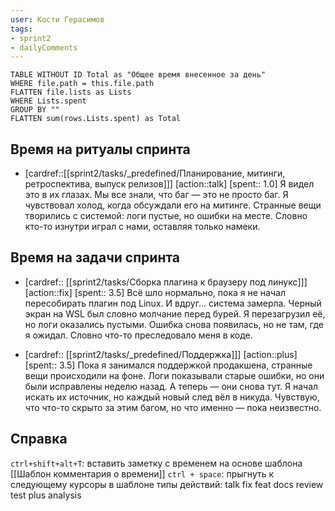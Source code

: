 ```yaml
---
user: Кости Герасимов
tags:
- sprint2
- dailyComments
---
```




```dataview 
TABLE WITHOUT ID Total as "Общее время внесенное за день"
WHERE file.path = this.file.path 
FLATTEN file.lists as Lists
WHERE Lists.spent
GROUP BY ""
FLATTEN sum(rows.Lists.spent) as Total
```
## Время на ритуалы спринта

* [cardref::[[sprint2/tasks/_predefined/Планирование, митинги, ретроспектива, выпуск релизов]]]
  [action::talk]
  [spent:: 1.0]
  Я видел это в их глазах. Мы все знали, что баг — это не просто баг. Я чувствовал холод, когда обсуждали его на митинге. Странные вещи творились с системой: логи пустые, но ошибки на месте. Словно кто-то изнутри играл с нами, оставляя только намеки.

## Время на задачи спринта

* [cardref:: [[sprint2/tasks/Сборка плагина к браузеру под линукс]]]
  [action::fix]
  [spent:: 3.5]
  Всё шло нормально, пока я не начал пересобирать плагин под Linux. И вдруг... система замерла. Черный экран на WSL был словно молчание перед бурей. Я перезагрузил её, но логи оказались пустыми. Ошибка снова появилась, но не там, где я ожидал. Словно что-то преследовало меня в коде.

* [cardref:: [[sprint2/tasks/_predefined/Поддержка]]]
  [action::plus]
  [spent:: 3.5]
  Пока я занимался поддержкой продакшена, странные вещи происходили на фоне. Логи показывали старые ошибки, но они были исправлены неделю назад. А теперь — они снова тут. Я начал искать их источник, но каждый новый след вёл в никуда. Чувствую, что что-то скрыто за этим багом, но что именно — пока неизвестно.


## Справка

`ctrl+shift+alt+T`:
	вставить заметку с временем на основе шаблона [[Шаблон комментария о времени]] 
`ctrl + space`:
	прыгнуть к следующему курсоры в шаблоне
типы действий:
	talk
	fix
	feat
	docs
	review
	test
	plus
	analysis


